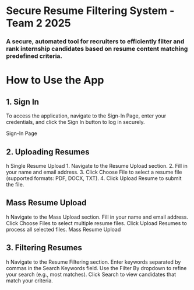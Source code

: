 <h1>Secure Resume Filtering System - Team 2 2025</h1>

<h3>A secure, automated tool for recruiters to efficiently filter and rank internship candidates based on resume content matching predefined criteria.</h3>


<h1>How to Use the App</h1>
<h2>1. Sign In</h2>
To access the application, navigate to the Sign-In Page, enter your credentials, and click the Sign In button to log in securely.

Sign-In Page

<h2>2. Uploading Resumes</h2>h
Single Resume Upload
1. Navigate to the Resume Upload section.
2. Fill in your name and email address.
3. Click Choose File to select a resume file (supported formats: PDF, DOCX, TXT).
4. Click Upload Resume to submit the file.


<h2>Mass Resume Upload</h2>h
Navigate to the Mass Upload section.
Fill in your name and email address.
Click Choose Files to select multiple resume files.
Click Upload Resumes to process all selected files.
Mass Resume Upload

<h2>3. Filtering Resumes</h2>h
Navigate to the Resume Filtering section.
Enter keywords separated by commas in the Search Keywords field.
Use the Filter By dropdown to refine your search (e.g., most matches).
Click Search to view candidates that match your criteria.
